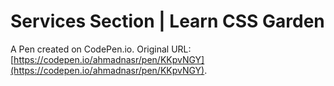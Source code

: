 # Services Section  | Learn CSS Garden

A Pen created on CodePen.io. Original URL: [https://codepen.io/ahmadnasr/pen/KKpvNGY](https://codepen.io/ahmadnasr/pen/KKpvNGY).


